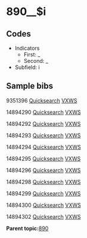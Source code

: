 # 890\_\_$i

## Codes

-   Indicators
    -   First: \_
    -   Second: \_
-   Subfield: i

## Sample bibs

9351396 [Quicksearch](https://search.library.yale.edu/catalog/9351396) [VXWS](http://prodorbis.library.yale.edu:7014/vxws/GetHoldingsService?bibId=9351396)

14894290 [Quicksearch](https://search.library.yale.edu/catalog/14894290) [VXWS](http://prodorbis.library.yale.edu:7014/vxws/GetHoldingsService?bibId=14894290)

14894292 [Quicksearch](https://search.library.yale.edu/catalog/14894292) [VXWS](http://prodorbis.library.yale.edu:7014/vxws/GetHoldingsService?bibId=14894292)

14894293 [Quicksearch](https://search.library.yale.edu/catalog/14894293) [VXWS](http://prodorbis.library.yale.edu:7014/vxws/GetHoldingsService?bibId=14894293)

14894294 [Quicksearch](https://search.library.yale.edu/catalog/14894294) [VXWS](http://prodorbis.library.yale.edu:7014/vxws/GetHoldingsService?bibId=14894294)

14894295 [Quicksearch](https://search.library.yale.edu/catalog/14894295) [VXWS](http://prodorbis.library.yale.edu:7014/vxws/GetHoldingsService?bibId=14894295)

14894296 [Quicksearch](https://search.library.yale.edu/catalog/14894296) [VXWS](http://prodorbis.library.yale.edu:7014/vxws/GetHoldingsService?bibId=14894296)

14894298 [Quicksearch](https://search.library.yale.edu/catalog/14894298) [VXWS](http://prodorbis.library.yale.edu:7014/vxws/GetHoldingsService?bibId=14894298)

14894299 [Quicksearch](https://search.library.yale.edu/catalog/14894299) [VXWS](http://prodorbis.library.yale.edu:7014/vxws/GetHoldingsService?bibId=14894299)

14894300 [Quicksearch](https://search.library.yale.edu/catalog/14894300) [VXWS](http://prodorbis.library.yale.edu:7014/vxws/GetHoldingsService?bibId=14894300)

14894302 [Quicksearch](https://search.library.yale.edu/catalog/14894302) [VXWS](http://prodorbis.library.yale.edu:7014/vxws/GetHoldingsService?bibId=14894302)

**Parent topic:**[890](../../tags/890/890.md)

